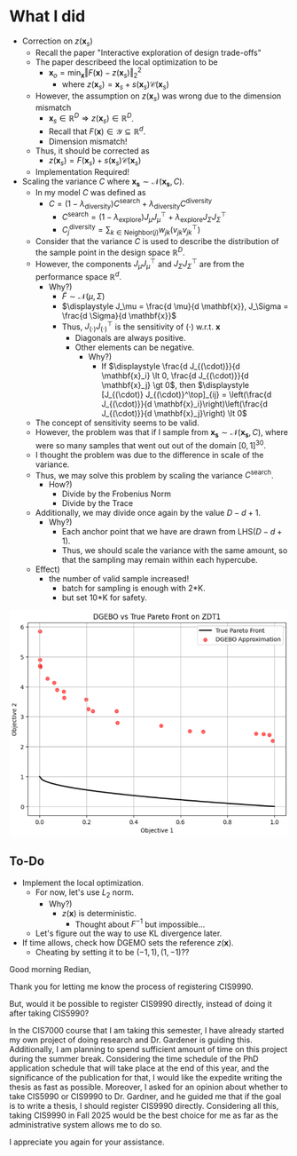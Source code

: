 # What I did
- Correction on $`z(\mathbf{x}_s)`$
  - Recall the paper "Interactive exploration of design trade-offs"
  - The paper describeed the local optimization to be
    - $`\displaystyle \mathbf{x}_o = \min_{\mathbf{x}} \Vert F(\mathbf{x})-z(\mathbf{x}_s) \Vert_2^2`$
      - where $`z(\mathbf{x}_s) = \mathbf{x}_s + s(\mathbf{x}_s) \mathcal{C}(\mathbf{x}_s)`$
  - However, the assumption on $`z(\mathbf{x}_s)`$ was wrong due to the dimension mismatch
    - $`\mathbf{x}_s \in\mathbb{R}^D \Rightarrow z(\mathbf{x}_s)\in\mathbb{R}^D`$.
    - Recall that $`F(\mathbf{x}) \in\mathcal{Y}\subseteq\mathbb{R}^d`$.
    - Dimension mismatch!
  - Thus, it should be corrected as
    - $`z(\mathbf{x}_s) = F(\mathbf{x}_s) + s(\mathbf{x}_s) \mathcal{C}(\mathbf{x}_s)`$
  - Implementation Required!
- Scaling the variance $`C`$ where $`\mathbf{x_s}\sim\mathcal{N}(\mathbf{x_s}, C)`$.
  - In my model $`C`$ was defined as
    - $`C = (1-\lambda_\text{diversity}) C^\text{search} + \lambda_\text{diversity} C^\text{diversity}`$
      - $`C^\text{search} = (1-\lambda_\text{explore}) J_\mu J_\mu^\top + \lambda_\text{explore} J_\Sigma J_\Sigma^\top`$
      - $`\displaystyle C_j^{\text{diversity}} = \sum_{k\in \text{Neighbor}(j)} w_{jk} (v_{jk}v_{jk}^\top)`$
  - Consider that the variance $`C`$ is used to describe the distribution of the sample point in the design space $`\mathbb{R}^D`$.
  - However, the components $`J_\mu J_\mu^\top`$ and $`J_\Sigma J_\Sigma^\top`$ are from the performance space $`\mathbb{R}^d`$.
    - Why?)
      - $`\tilde{F}\sim\mathcal{N}(\mu, \Sigma)`$
      - $`\displaystyle J_\mu = \frac{d \mu}{d \mathbf{x}}, J_\Sigma = \frac{d \Sigma}{d \mathbf{x}}`$
      - Thus, $`J_{(\cdot)} J_{(\cdot)}^\top`$ is the sensitivity of $`{(\cdot)}`$ w.r.t. $`\mathbf{x}`$
        - Diagonals are always positive.
        - Other elements can be negative.
          - Why?)
            - If $`\displaystyle \frac{d J_{(\cdot)}}{d \mathbf{x}_i} \lt 0, \frac{d J_{(\cdot)}}{d \mathbf{x}_j} \gt 0`$, then $`\displaystyle [J_{(\cdot)} J_{(\cdot)}^\top]_{ij} = \left(\frac{d J_{(\cdot)}}{d \mathbf{x}_i}\right)\left(\frac{d J_{(\cdot)}}{d \mathbf{x}_j}\right) \lt 0`$
  - The concept of sensitivity seems to be valid.
  - However, the problem was that if I sample from $`\mathbf{x_s}\sim\mathcal{N}(\mathbf{x_s}, C)`$, where were so many samples that went out out of the domain $`[0, 1]^{30}`$.
  - I thought the problem was due to the difference in scale of the variance.
  - Thus, we may solve this problem by scaling the variance $`C^\text{search}`$.
    - How?)
      - Divide by the Frobenius Norm
      - Divide by the Trace
  - Additionally, we may divide once again by the value $`D-d+1`$.
    - Why?)
      - Each anchor point that we have are drawn from $`\text{LHS}(D-d+1)`$.
      - Thus, we should scale the variance with the same amount, so that the sampling may remain within each hypercube.
  - Effect)
    - the number of valid sample increased!
      - batch for sampling is enough with 2*K.
      - but set 10*K for safety.

![](../images/250416_003.png)

## To-Do
- Implement the local optimization.
  - For now, let's use $`L_2`$ norm.
    - Why?)
      - $`z(\mathbf{x})`$ is deterministic.
        - Thought about $`F^{-1}`$ but impossible...
  - Let's figure out the way to use KL divergence later.
- If time allows, check how DGEMO sets the reference $`z(\mathbf{x})`$.
  - Cheating by setting it to be $`(-1, 1), (1,-1)`$??
  

Good morning Redian,

Thank you for letting me know the process of registering CIS9990.

But, would it be possible to register CIS9990 directly, instead of doing it after taking CIS5990?

In the CIS7000 course that I am taking this semester, I have already started my own project of doing research and Dr. Gardener is guiding this. Additionally, I am planning to spend sufficient amount of time on this project during the summer break. Considering the time schedule of the PhD application schedule that will take place at the end of this year, and the significance of the publication for that, I would like the expedite writing the thesis as fast as possible. Moreover, I asked for an opinion about whether to take CIS5990 or CIS9990 to Dr. Gardner, and he guided me that if the goal is to write a thesis, I should register CIS9990 directly. Considering all this, taking CIS9990 in Fall 2025 would be the best choice for me as far as the administrative system allows me to do so.

I appreciate you again for your assistance.